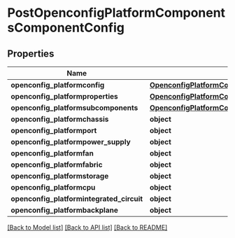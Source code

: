 # PostOpenconfigPlatformComponentsComponentConfig

## Properties
Name | Type | Description | Notes
------------ | ------------- | ------------- | -------------
**openconfig_platformconfig** | [**OpenconfigPlatformComponentsOpenconfigplatformcomponentsConfig**](OpenconfigPlatformComponentsOpenconfigplatformcomponentsConfig.md) |  | [optional] 
**openconfig_platformproperties** | [**OpenconfigPlatformComponentsOpenconfigplatformcomponentsProperties**](OpenconfigPlatformComponentsOpenconfigplatformcomponentsProperties.md) |  | [optional] 
**openconfig_platformsubcomponents** | [**OpenconfigPlatformComponentsOpenconfigplatformcomponentsSubcomponents**](OpenconfigPlatformComponentsOpenconfigplatformcomponentsSubcomponents.md) |  | [optional] 
**openconfig_platformchassis** | **object** |  | [optional] 
**openconfig_platformport** | **object** |  | [optional] 
**openconfig_platformpower_supply** | **object** |  | [optional] 
**openconfig_platformfan** | **object** |  | [optional] 
**openconfig_platformfabric** | **object** |  | [optional] 
**openconfig_platformstorage** | **object** |  | [optional] 
**openconfig_platformcpu** | **object** |  | [optional] 
**openconfig_platformintegrated_circuit** | **object** |  | [optional] 
**openconfig_platformbackplane** | **object** |  | [optional] 

[[Back to Model list]](../README.md#documentation-for-models) [[Back to API list]](../README.md#documentation-for-api-endpoints) [[Back to README]](../README.md)


